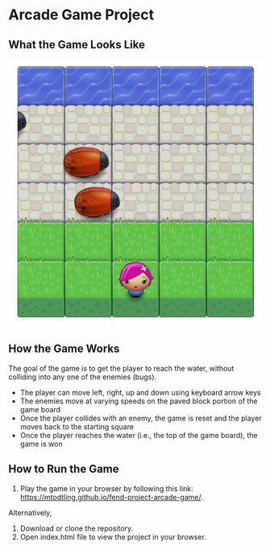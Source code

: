 # Arcade Game Project

## What the Game Looks Like

![alt text](https://github.com/mtodtling/fend-project-arcade-game/blob/master/images/Game.PNG)

## How the Game Works
The goal of the game is to get the player to reach the water, without colliding into any one of the enemies (bugs).

- The player can move left, right, up and down using keyboard arrow keys
- The enemies move at varying speeds on the paved block portion of the game board
- Once the player collides with an enemy, the game is reset and the player moves back to the starting square
- Once the player reaches the water (i.e., the top of the game board), the game is won

## How to Run the Game
1. Play the game in your browser by following this link: https://mtodtling.github.io/fend-project-arcade-game/.

Alternatively,
1. Download or clone the repository.
2. Open index.html file to view the project in your browser.

